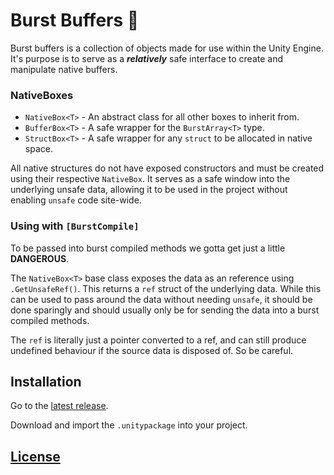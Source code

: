 # Burst Buffers 🚀
Burst buffers is a collection of objects made for use within the Unity Engine. It's purpose is to serve as a ***relatively*** safe interface to create and manipulate native buffers.

### NativeBoxes
- `NativeBox<T>` - An abstract class for all other boxes to inherit from.
- `BufferBox<T>` - A safe wrapper for the `BurstArray<T>` type.
- `StructBox<T>` - A safe wrapper for any `struct` to be allocated in native space.

All native structures do not have exposed constructors and must be created using their respective `NativeBox`. It serves as a safe window into the underlying unsafe data, allowing it to be used in the project without enabling `unsafe` code site-wide.

### Using with `[BurstCompile]`
To be passed into burst compiled methods we gotta get just a little **DANGEROUS**.

The `NativeBox<T>` base class exposes the data as an reference using `.GetUnsafeRef()`. This returns a `ref` struct of the underlying data. While this can be used to pass around the data without needing `unsafe`, it should be done sparingly and should usually only be for sending the data into a burst compiled methods.

The `ref` is literally just a pointer converted to a ref, and can still produce undefined behaviour if the source data is disposed of. So be careful.

## Installation
Go to the [latest release](https://github.com/rhedgeco/BurstBuffers/releases/latest).

Download and import the `.unitypackage` into your project.

## [License](LICENSE.md)
